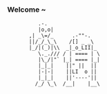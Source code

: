 ### Welcome ~ 

<!--
**kakavegeta/kakavegeta** is a ✨ _special_ ✨ repository because its `README.md` (this file) appears on your GitHub profile.

Here are some ideas to get you started:

- 🔭 I’m currently working on ...
- 🌱 I’m currently learning ...
- 👯 I’m looking to collaborate on ...
- 🤔 I’m looking for help with ...
- 💬 Ask me about ...
- 📫 How to reach me: ...
- 😄 Pronouns: ...
- ⚡ Fun fact: ...
-->
```
          .-.
          |o,o|
       ,| _\=/_      .-""-.
       ||/_/_\_\    /[] _ _\
       |_/|(_)|\\  _|_o_LII|_
          \._./// / | ==== | \
          |\_/|"` |_| ==== |_|
          |_|_|    ||" ||  ||
          |-|-|    ||LI  o ||
          |_|_|    ||'----'||
         /_/ \_\  /__|    |__\
```
